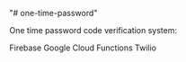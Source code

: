 "# one-time-password" 


One time password code verification system:

Firebase
Google Cloud Functions
Twilio